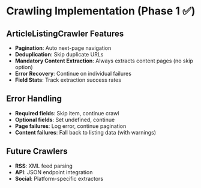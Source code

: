 # Crawling Implementation (Phase 1 ✅)

## ArticleListingCrawler Features

- **Pagination**: Auto next-page navigation
- **Deduplication**: Skip duplicate URLs
- **Mandatory Content Extraction**: Always extracts content pages (no skip option)
- **Error Recovery**: Continue on individual failures
- **Field Stats**: Track extraction success rates

## Error Handling

- **Required fields**: Skip item, continue crawl
- **Optional fields**: Set undefined, continue
- **Page failures**: Log error, continue pagination
- **Content failures**: Fall back to listing data (with warnings)

## Future Crawlers

- **RSS**: XML feed parsing
- **API**: JSON endpoint integration
- **Social**: Platform-specific extractors
